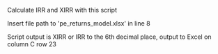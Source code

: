 Calculate IRR and XIRR with this script

Insert file path to 'pe_returns_model.xlsx' in line 8

Script output is XIRR or IRR to the 6th decimal place, output to Excel on column C row 23
